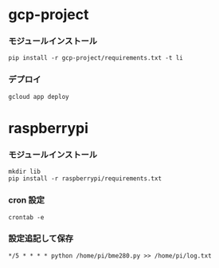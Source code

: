# gcp-project

### モジュールインストール

```
pip install -r gcp-project/requirements.txt -t li
```

### デプロイ

```
gcloud app deploy
```

# raspberrypi

### モジュールインストール

```
mkdir lib
pip install -r raspberrypi/requirements.txt
```

### cron 設定

```
crontab -e
```

### 設定追記して保存

```
*/5 * * * * python /home/pi/bme280.py >> /home/pi/log.txt
```
